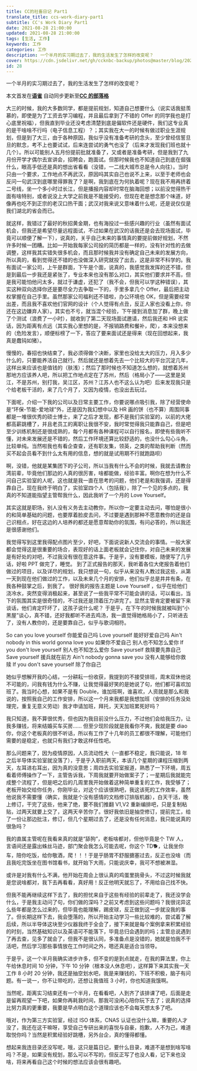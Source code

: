 ```yaml
---
title: CC的社畜日记 Part1
translate_title: ccs-work-diary-part1
subtitle: CC's Work Diary Part1
date: 2021-08-28 21:00:00
updated: 2021-08-28 21:00:00
tags: [生活, 工作]
keywords: 工作
categories: 工作
description: 一个半月的实习期过去了，我的生活发生了怎样的改变呢？
cover: https://cdn.jsdelivr.net/gh/ccknbc-backup/photos@master/blog/2021-08-29~01-09-41.webp
id: 28
---
```


一个半月的实习期过去了，我的生活发生了怎样的改变呢？
_<!-- more -->_

本文首发在[**语雀**](https://www.yuque.com/ccknbc/blog/28)
自动同步更新至[**CC 的部落格**](https://blog.ccknbc.cc/posts/ccs-work-diary-part1)
**​**

大三的时候，我的大多数同学，都是提前规划，知道自己想要什么（说实话我挺羡慕的，即使是为了工资去学习编程，并且最后拿到了不错的 Offer 的同学我也是打心底里祝福），但我直到毕业还没考虑清楚到底是偏软件还是硬件，我们这专业真的是干啥啥不行吗（电子信息工程）？；其实我在大一的时候有做过职业生涯规划，但是到了大三，由于各种原因，我似乎没有准备考研的念头，至少曾经信誓旦旦的默念，考不上也要试试，后来连尝试的勇气也没了（后来才发现我们班也就十几个）。所以可能别人五月份提前批就准备了，又或者是准备考研，但是我到了九月份开学才偶尔去宣讲会，招聘会，跑面试。但那时候我也不知道自己到底在倔强什么，眼高手低还是真的想出省看看（没错，一二线大城市总是令人向往）。当时只由一个要求，工作地点不再武汉，原因吗其实自己也说不上来，以至于老师也会反问一句武汉到底哪里得罪我了？是啊，我到底在为何执着呢？现在我不用再挤着二号线，坐一个多小时过长江，但是播报内容却时常在脑海回想；以前没觉得热干面有啥特别，或者说没上大学之前我是不能接受的，但现在老是想念那个味道，好像再也吃不到正宗的老汉口热干面；武汉对我来说又意味着什么呢，还是说仅仅是我们湖北的省会而已。
​

就这样，我错过了最好的秋招黄金期，也有海投过一些感兴趣的行业（虽然有面试机会，但我还是希望尽量远程面试，不过如果在武汉的话我还是会去现场面试，毕竟可以顺便了解一下），说真的，关乎自己未来的事情真的要提前做好规划，不然许多时候一团糟。比如一开始我每家公司投的简历都是一样的，没有针对性的去做调整，这样我其实错失很多机会，而且那时候我并没有确定自己未来的发展方向，所以真的，看到觉得还不错的也没做深入研究就投了出去，这是非常不科学的。我有面试一家公司，上午是群面，下午是个面，说真的，我感觉我发挥的还不错，但是到最后一步我还是紧张了，专业本来也没有那么对口，其实他们要求并不高，但是我可能怕他问太多，就过于谦虚，还犯了（我不会，但我可以学这种错误），其实这种双向选择你还是要尽全力去争取一下的，手里多拿几个 Offer，最后把主动权掌握在自己手里。虽然那家公司福利还不错啦，办公环境也 OK，但是需要经常出差，而且我不喜欢他们官网的设计（个人觉得有点丑，反正人家也没看上你，你还在这边嫌弃人家）。其实也不亏，就当混个经验，下午接到消息加了群，晚上做了个测试（浪费了一小时），就收到了第二天现场面试邀请，然后我还和 HR 说实话，因为距离有点远（其实我心里想的是，不报销路费和餐补，爬），本来没想来的（危险发言），顺便标榜了一下，答应了要来面试还是得来（现在回想起来，我真是蠢钝如猪）。
​

慢慢的，春招也快结束了，我必须得做个决断，家里也没给太大的压力，月入多少什么的，只要能养活自己就行。然后就还是想着先去一个比较大的平台沉淀几年，这样出来应该也是值钱的（肤浅）；然后了那时候也不知道怎么想的，就想着苏州那地方应该养人吧，所以把工作地点定在了苏州，然后（格局小了——这里是吴江，不是苏州，别打我，吴江区，苏州？江苏人也不这么认为吧）后来发现我只是个给老板干活的，来了几个月了，又因为疫情，也没出去玩过。
​

下面呢，介绍一下我的公司以及日常主要工作，你要说哪点吸引我，除了经营使命是“环保-节能-爱地球”外，还是因为我幻想中以及 HR 画的饼（也不算）周围同事都是一堆很优秀的硕士博士，来了之后才发现，都不是我们实验室的，以前的大佬都高薪跳槽了，并且老员工的离职让我很不安，我时常觉得我只能靠自己，但是吧至少训练机制还是很成熟的，每个月都有各种课程可以自行报名，即使有些我听不懂，对未来发展还是不错的，然后工作环境还算比较舒适的，也没什么勾心斗角，比较单纯。当然啦我也有看企查查，还有职友集，领英，之类的帮助我判断（然而买不起会员看不到什么太有用的信息，想的就是试用期不行就跑路呗）

啊，没错，他就是某集团下的子公司，所以当我有什么不会的时候，我就去请教台湾前辈，毕竟他们那边的人真的很厉害，啥都能做，经验丰富。啊你在想为什么不问自己实验室的人呢，这也就是我一直在思考的问题，他们老是和我强调，还是得靠自己，现在我终于明白了，实验室四个人（包括我），除了一个见的多点的，我真的不知道能指望主管帮我什么，因此我听了一个月的 Love Yourself。
​

其实这就是职场，别人没有义务去主动教你，所以你一定要主动去问，哪怕是很小的和简单基础的问题，也要厚着脸皮去问，不过要是遇到那种不愿意教你的还是自己识相点，好在这边的人培养的都还是愿意帮助你的氛围，有问必答的，所以我还是很感谢他们。
​

我觉得写到这里我得配点图片至少，好吧，下面说说新人交流会的事情。一般大家都会觉得这是很重要的场合，表现好的话上面老板就会记住你，对自己未来的发展是有好处的对吧，不过我没有很在意这件事。于是乎，没有要模板，随便写了几乎话，好啦 PPT 做完了，睡觉。
到了正式报告的那天，我听着各位大佬报告着他们做过的项目，以及详尽的规划，我只想说一句，似乎从来没有人教过我这些，从第一天到现在他们做过的工作，以及未来几个月的安排，他们似乎总是井井有条，在我各种鼓掌之后，到我了。
很好我的报告主题是 Love Yourself ，似乎在给他们浇冷水，突然变得消极起来，甚至说了一些我平常不可能会讲的话，可以看出，当下的氛围其实是很奇怪的，不过我还是顶着压力讲完了。显然主管肯定要被留下来谈话，他们肯定吓坏了，这孩子说什么呢？
于是乎，在下午的时候我就被叫到“小黑屋”谈心，真不错，还好我都听不进去鸡汤，我一直觉得她格局小了，只听进去了，没有人教你的，还是要靠自己，似乎与歌词相符。
​

So can you love yourself
你能爱自己吗
Love yourself
能好好爱自己吗
Ain't nobody in this world gonna love you
如果你不爱自己 别人也不知怎么爱你
If you don't love yourself
别人也不知怎么爱你
Save yourself
救赎要先靠自己
Save yourself
援兵就在前方
Ain't nobody gonna save you
没有人能够给你救赎
If you don't save yourself
除了你自己
​

她似乎想解开我的心结，一分耕耘一份收获，我提到的不接受排班，周末双休他说不可能的，问我有钱为什么不赚，让我觉得最好笑的是她说了句，他们都可喜欢加班了。我当时心想，如果不是有 Double，谁加班啊，谁喜欢，人资就是那么和我说的，按照我自己的工作安排，所以这一个月来我都是我想加班（安排的任务没处理完，重复无意义劳动）我才申请加班，拜托，天天加班累死好吗？
​

我只知道，我不算很优秀，但也因为我目前没什么压力，不过他们会给我压力，让我多赚钱，将来结婚买车买房......
但至少现阶段就是我看你不爽，我就是要 diao 你，你这个老板真的很不听话，所以有工作了十几年的员工都很不理解，可能他们需要的是稳定，也就只有我们才敢这样任性吧。
​

那么问题来了，因为疫情原因，人员流动性大（一直都不稳定，我只能说，18 年之后半导体实验室就没落了），于是乎入职前两天，本该几个星期的课程压缩到两天，左耳进右耳出，因为真的没意思；周四去实验室报道，熟悉了一下环境，周五看着师傅操作了一下，主管告诉我，下周我就要开始做案子了；一星期后我就能完成整个流程了，但是吧之后的几周里我开始做着这种简单重复的工作，我受够了；老板开始交给你任务，你刚毕业，对这个应该很熟吧，我这该死的工作效率，虽然他说我不需要懂（确实，我就是个没有感情的文档修订排版机器），白天干活，晚上修订，干完了这些，他来了绝，要不我们推翻 V1,V2 重新编排吧，只是复制粘贴，过两天就要上交了，这两天辛苦你了。很好我依旧是抽空修订，提前完工，给了一份让那边批注，修订，但几个星期过去了，还是没有任何消息，我只能说真的很急吗？
​

我的直属主管呢在我看来真的就是“舔狗”，老板啥都对，但他毕竟是个 TW 人，言语间还是露出蛛丝马迹，部门聚会我怎么可能去呢，你这个 TD🐕，让我坐你车，陪你吃饭，给你敬酒，爬！！！于是乎肠胃不舒服搪塞过去，反正也没啥（而且我吃完饭坐在图书馆看书，就开始下大雨，只能说庆幸，我可不想被淋湿。
​

或许是对我有什么不满，他开始在周会上很认真的鸡蛋里挑骨头，不过这时候我就是您说啥都对，我下去再看看，真好用！反正他明天就忘了，不用给自己找不快。
​

但我不能再继续这样下去了，我的担忧来自于这些有经验的前辈走了，我还没学会什么，于是我主动问了句，你们做的深吗？之前又考虑到这些问题吗？我很诧异这么些年都是怎么过来的，但毕竟也能理解，踢皮球，反正做到这一步就没我的事了。但长期这样下去，我会堕落的，所以开始主动学习一些比较难的，尝试着了解后续，所以半导体这块至少仪器我终于全会了，接下来就是每个案例拿来积累经验的时刻，当然基础知识以及英语可不能落下，毕竟总归会遇到的吗；主管总说遇到了再去查，见多了就会了，但我不是很认同，多准备点是没错的，她就是怕我不干活吧，然后学习那些事情放在工作时间之外，嗯还真是适合当领导。
​

于是乎，这一个半月我确实进步许多，但不变的是到点就走，在我的算法里，你上午给休息时间 10 分钟，下午 10 分钟（根本没人休息吧），这样算下来其实我一天工作 8 小时 20 分钟，我还是抽空划水吧，我是来赚钱的，下班不积极，脑子有问题。有一说一，你不让带吃的，还想让我值班 3 小时，你也知道我饿啊。
​

当然呢，距离实习结束还有一个半月，在看看吧，人到齐了该排课了吧，后面是走是留再观望一下吧，如果你再耗我时间，那我可没闲心陪你玩下去了；说真的选择比努力真的更重要，我要是早点明白这个道理应该也不会每天想太多了吧。
​

哦对，作为第三方实验室，经过 ISO 体系，CNAS 认证也没什么嘛，重要的人才没了，我还在这干嘛呀，享受自己专研出来的喜悦与自豪，抱歉，人不为己，难道取悦你吗？当然是积累经验好跳槽，另外台企，真的懂得都懂。
​

想起来我连目录还没写呢，哦，这只是篇日记，要什么目录，难道不是想到啥写啥吗？不是，如果没有规划，那么可以不写的，但反正写了也没人看，记下来也没啥，将来再看自己这个时候的想法应该会很有趣吧。
